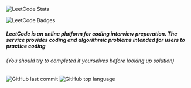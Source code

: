 <!-- [![LeetCode user pinje0](https://img.shields.io/badge/dynamic/json?style=for-the-badge&labelColor=black&color=%23ffa116&label=Solved&query=solvedOverTotal&url=https%3A%2F%2Fleetcode-badge.vercel.app%2Fapi%2Fusers%2Fpinje0&logo=leetcode&logoColor=yellow)](https://leetcode.com/pinje0/) -->

<!-- <br> -->

![LeetCode Stats](https://leetcode.card.workers.dev/pinje0?theme=dark&font=source_code_pro&extension=activity)

![LeetCode Badges](https://leetcode-badge-showcase.vercel.app/api?username=pinje0&theme=black)

##### LeetCode is an online platform for coding interview preparation. The service provides coding and algorithmic problems intended for users to practice coding

###### (You should try to completed it yourselves before looking up solution)

![GitHub last commit](https://img.shields.io/github/last-commit/pinje0/leetcode)
![GitHub top language](https://img.shields.io/github/languages/top/pinje0/leetcode)
